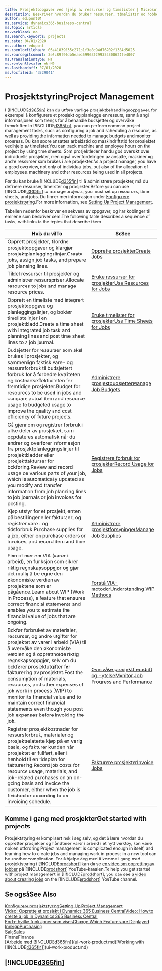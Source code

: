 ```yaml
---
title: Prosjektoppgaver ved hjelp av ressurser og timelister | Microsoft-dokumentasjon
description: Beskriver hvordan du bruker ressurser, timelister og jobber til å administrere prosjekter.
author: edupont04
ms.service: dynamics365-business-central
ms.topic: article
ms.workload: na
ms.search.keywords: projects
ms.date: 04/01/2020
ms.author: edupont
ms.openlocfilehash: 05a41839035c271b1f3e8c94d76702f1384d5025
ms.sourcegitcommit: 3e9c89f90db5eaed599630299353300621fe4007
ms.translationtype: HT
ms.contentlocale: nb-NO
ms.lasthandoff: 07/01/2020
ms.locfileid: "3529041"
---
```

# <a name="project-management"></a><span data-ttu-id="b0c85-103">Prosjektstyring</span><span class="sxs-lookup"><span data-stu-id="b0c85-103">Project Management</span></span>
<span data-ttu-id="b0c85-104">I [!INCLUDE[d365fin](includes/d365fin_md.md)] kan du utføre vanlige prosjektbehandlingsoppgaver, for eksempel å konfigurere et prosjekt og planlegge en ressurs, samt å angi informasjonen som trengs for å behandle budsjetter og overvåke fremdriften.</span><span class="sxs-lookup"><span data-stu-id="b0c85-104">In [!INCLUDE[d365fin](includes/d365fin_md.md)], you can perform common project management tasks, such as configuring a job and scheduling a resource, as well as providing the information needed to manage budgets and monitor progress.</span></span> <span data-ttu-id="b0c85-105">Du kan spore ansattes arbeidstid og maskindriftstid for prosjektet ved hjelp av timelister.</span><span class="sxs-lookup"><span data-stu-id="b0c85-105">You can track machine and employee hours on the project by using time sheets.</span></span> <span data-ttu-id="b0c85-106">Som prosjektleder har du god oversikt over individuelle prosjekter, men også over fordelingen av ansatte, maskiner og andre ressurser som brukes i alle prosjekter.</span><span class="sxs-lookup"><span data-stu-id="b0c85-106">As a project manager, you have a good overview, not only of individual jobs, but also of the allocation of employees, machinery and other resources being used in all projects.</span></span>

<span data-ttu-id="b0c85-107">Før du kan bruke [!INCLUDE[d365fin](includes/d365fin_md.md)] til å administrere prosjekter, må du definere ressurser, timelister og prosjekter.</span><span class="sxs-lookup"><span data-stu-id="b0c85-107">Before you can use [!INCLUDE[d365fin](includes/d365fin_md.md)] to manage projects, you must set up resources, time sheets, and jobs.</span></span> <span data-ttu-id="b0c85-108">Du finner mer informasjon under [Konfigurere prosjektstyring](projects-setup-projects.md).</span><span class="sxs-lookup"><span data-stu-id="b0c85-108">For more information, see [Setting Up Project Management](projects-setup-projects.md).</span></span>  

<span data-ttu-id="b0c85-109">Tabellen nedenfor beskriver en sekvens av oppgaver, og har koblinger til emnene som beskriver dem.</span><span class="sxs-lookup"><span data-stu-id="b0c85-109">The following table describes a sequence of tasks, with links to the topics that describe them.</span></span>

| <span data-ttu-id="b0c85-110">Hvis du vil</span><span class="sxs-lookup"><span data-stu-id="b0c85-110">To</span></span> | <span data-ttu-id="b0c85-111">Se</span><span class="sxs-lookup"><span data-stu-id="b0c85-111">See</span></span> |
| --- | --- |
| <span data-ttu-id="b0c85-112">Opprett prosjekter, tilordne prosjektoppgaver og klargjør prosjektplanleggingslinjer.</span><span class="sxs-lookup"><span data-stu-id="b0c85-112">Create jobs, assign job tasks, and prepare job planning lines.</span></span> |[<span data-ttu-id="b0c85-113">Opprette prosjekter</span><span class="sxs-lookup"><span data-stu-id="b0c85-113">Create Jobs</span></span>](projects-how-create-jobs.md) |
| <span data-ttu-id="b0c85-114">Tildel ressurser til prosjekter og administrer ressurspriser.</span><span class="sxs-lookup"><span data-stu-id="b0c85-114">Allocate resources to jobs and manage resource prices.</span></span> |[<span data-ttu-id="b0c85-115">Bruke ressurser for prosjekter</span><span class="sxs-lookup"><span data-stu-id="b0c85-115">Use Resources for Jobs</span></span>](projects-how-use-resources.md) |
| <span data-ttu-id="b0c85-116">Opprett en timeliste med integrert prosjektoppgave og planleggingslinjer, og bokfør timelistelinjer i en prosjektkladd.</span><span class="sxs-lookup"><span data-stu-id="b0c85-116">Create a time sheet with integrated job task and planning lines and post time sheet lines to a job journal.</span></span> |[<span data-ttu-id="b0c85-117">Bruke timelister for prosjekter</span><span class="sxs-lookup"><span data-stu-id="b0c85-117">Use Time Sheets for Jobs</span></span>](projects-how-use-time-sheets.md) |
| <span data-ttu-id="b0c85-118">Budsjetter for ressurser som skal brukes i prosjekter, og sammenlign faktisk vare- og ressursforbruk til budsjettert forbruk for å forbedre kvaliteten og kostnadseffektiviteten for fremtidige prosjekter.</span><span class="sxs-lookup"><span data-stu-id="b0c85-118">Budget for resources to be used in jobs and compare actual item and resource usage to budgeted usage to improve the quality and cost efficiency of future projects.</span></span> |[<span data-ttu-id="b0c85-119">Administrere prosjektbudsjetter</span><span class="sxs-lookup"><span data-stu-id="b0c85-119">Manage Job Budgets</span></span>](projects-how-manage-budgets.md) |
| <span data-ttu-id="b0c85-120">Gå gjennom og registrer forbruk i ulike deler av prosjektet, som oppdateres automatisk når du endrer og overfører informasjon fra prosjektplanleggingslinjer til prosjektkladder eller prosjektfakturaer for bokføring.</span><span class="sxs-lookup"><span data-stu-id="b0c85-120">Review and record usage on various parts of your job, which is automatically updated as you modify and transfer information from job planning lines to job journals or job invoices for posting.</span></span> |[<span data-ttu-id="b0c85-121">Registrere forbruk for prosjekter</span><span class="sxs-lookup"><span data-stu-id="b0c85-121">Record Usage for Jobs</span></span>](projects-how-record-job-usage.md) |
| <span data-ttu-id="b0c85-122">Kjøp utstyr for et prosjekt, enten på bestillinger eller fakturaer, og registrer vare- og tidsforbruk.</span><span class="sxs-lookup"><span data-stu-id="b0c85-122">Purchase supplies for a job, either on purchase orders or invoices, and record item and time usage.</span></span> |[<span data-ttu-id="b0c85-123">Administrere prosjektforsyninger</span><span class="sxs-lookup"><span data-stu-id="b0c85-123">Manage Job Supplies</span></span>](projects-how-manage-project-supplies.md) |
| <span data-ttu-id="b0c85-124">Finn ut mer om VIA (varer i arbeid), en funksjon som sikrer riktig regnskapsoppgjør og gjør det mulig å beregne den økonomiske verdien av prosjektene som er pågående.</span><span class="sxs-lookup"><span data-stu-id="b0c85-124">Learn about WIP (Work in Process), a feature that ensures correct financial statements and enables you to estimate the financial value of jobs that are ongoing.</span></span> |[<span data-ttu-id="b0c85-125">Forstå VIA-metoder</span><span class="sxs-lookup"><span data-stu-id="b0c85-125">Understanding WIP Methods</span></span>](projects-understanding-wip.md) |
| <span data-ttu-id="b0c85-126">Bokfør forbruket av materialer, ressurser, og andre utgifter for prosjektet av varer i arbeid (VIA) til å overvåke den økonomiske verdien og å opprettholde riktig regnskapsoppgjør, selv om du bokfører prosjektutgifter før fakturering av prosjektet.</span><span class="sxs-lookup"><span data-stu-id="b0c85-126">Post the consumption of materials, resources, and other expenses of job work in process (WIP) to monitor its financial value and to maintain correct financial statements even though you post job expenses before invoicing the job.</span></span> |[<span data-ttu-id="b0c85-127">Overvåke prosjektfremdrift og -ytelse</span><span class="sxs-lookup"><span data-stu-id="b0c85-127">Monitor Job Progress and Performance</span></span>](projects-how-monitor-progress-performance.md) |
| <span data-ttu-id="b0c85-128">Registrer prosjektkostnader for ressursforbruk, materialer og prosjektrelaterte kjøp på en varig basis, og fakturer kunden når prosjektet er fullført, eller i henhold til en tidsplan for fakturering.</span><span class="sxs-lookup"><span data-stu-id="b0c85-128">Record job costs for resource usage, materials, and job-related purchases on an on-going basis and invoice the customer, either when the job is finished or according to an invoicing schedule.</span></span> |[<span data-ttu-id="b0c85-129">Fakturere prosjekter</span><span class="sxs-lookup"><span data-stu-id="b0c85-129">Invoice Jobs</span></span>](projects-how-invoice-jobs.md) |

## <a name="get-started-with-projects"></a><span data-ttu-id="b0c85-130">Komme i gang med prosjekter</span><span class="sxs-lookup"><span data-stu-id="b0c85-130">Get started with projects</span></span>

<span data-ttu-id="b0c85-131">Prosjektstyring er komplisert nok i seg selv, og det å lære hvordan du oppretter prosjekter og håndterer varer i arbeid i et nytt verktøy, kan være nok en utfordring.</span><span class="sxs-lookup"><span data-stu-id="b0c85-131">Project management is complicated enough in itself, and learning how to create jobs and managing work in process in a new tool can be another complication.</span></span> <span data-ttu-id="b0c85-132">For å hjelpe deg med å komme i gang med prosjektstyring i [!INCLUDE[prodshort](includes/prodshort.md)] kan du se [en video om oppretting av jobber](https://www.youtube.com/watch?v=VqaPWr7BWmw) på [!INCLUDE[prodshort](includes/prodshort.md)] YouTube-kanalen.</span><span class="sxs-lookup"><span data-stu-id="b0c85-132">To help you get started with project management in [!INCLUDE[prodshort](includes/prodshort.md)], you can see [a video about creating jobs](https://www.youtube.com/watch?v=VqaPWr7BWmw) on the [!INCLUDE[prodshort](includes/prodshort.md)] YouTube channel.</span></span>  

## <a name="see-also"></a><span data-ttu-id="b0c85-133">Se også</span><span class="sxs-lookup"><span data-stu-id="b0c85-133">See Also</span></span>

[<span data-ttu-id="b0c85-134">Konfigurere prosjektstyring</span><span class="sxs-lookup"><span data-stu-id="b0c85-134">Setting Up Project Management</span></span>](projects-setup-projects.md)  
[<span data-ttu-id="b0c85-135">Video: Opprette et prosjekt i Dynamics 365 Business Central</span><span class="sxs-lookup"><span data-stu-id="b0c85-135">Video: How to create a job in Dynamics 365 Business Central</span></span>](https://www.youtube.com/watch?v=VqaPWr7BWmw)  
[<span data-ttu-id="b0c85-136">Endre hvilke funksjoner som vises</span><span class="sxs-lookup"><span data-stu-id="b0c85-136">Change Which Features are Displayed</span></span>](ui-experiences.md)  
[<span data-ttu-id="b0c85-137">Innkjøp</span><span class="sxs-lookup"><span data-stu-id="b0c85-137">Purchasing</span></span>](purchasing-manage-purchasing.md)  
[<span data-ttu-id="b0c85-138">Salg</span><span class="sxs-lookup"><span data-stu-id="b0c85-138">Sales</span></span>](sales-manage-sales.md)  
[<span data-ttu-id="b0c85-139">Finans</span><span class="sxs-lookup"><span data-stu-id="b0c85-139">Finance</span></span>](finance.md)  
<span data-ttu-id="b0c85-140">[Arbeide med [!INCLUDE[d365fin](includes/d365fin_md.md)]](ui-work-product.md)</span><span class="sxs-lookup"><span data-stu-id="b0c85-140">[Working with [!INCLUDE[d365fin](includes/d365fin_md.md)]](ui-work-product.md)</span></span>  

## [!INCLUDE[d365fin](includes/free_trial_md.md)]  
